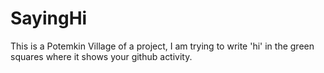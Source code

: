 # SayingHi

This is a Potemkin Village of a project, I am trying to write 'hi' in the green squares where it shows your github activity. 
